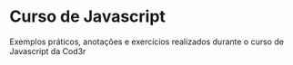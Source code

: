 # Curso de Javascript
Exemplos práticos, anotações e exercícios realizados durante o curso de Javascript da Cod3r
